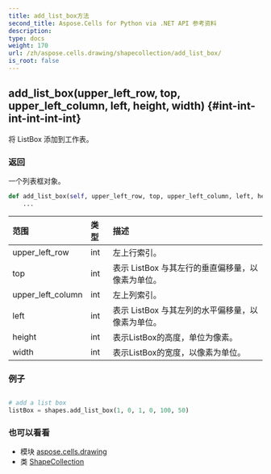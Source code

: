 ```yaml
---
title: add_list_box方法
second_title: Aspose.Cells for Python via .NET API 参考资料
description:
type: docs
weight: 170
url: /zh/aspose.cells.drawing/shapecollection/add_list_box/
is_root: false
---
```

##  add_list_box(upper_left_row, top, upper_left_column, left, height, width) {#int-int-int-int-int-int}
将 ListBox 添加到工作表。


### 返回

一个列表框对象。


```python
def add_list_box(self, upper_left_row, top, upper_left_column, left, height, width):
    ...
```


|范围|类型|描述|
| :- | :- | :- |
| upper_left_row | int |左上行索引。|
| top | int |表示 ListBox 与其左行的垂直偏移量，以像素为单位。|
| upper_left_column | int |左上列索引。|
| left | int |表示 ListBox 与其左列的水平偏移量，以像素为单位。|
| height | int |表示ListBox的高度，单位为像素。|
| width | int |表示ListBox的宽度，以像素为单位。|

### 例子

```python

# add a list box
listBox = shapes.add_list_box(1, 0, 1, 0, 100, 50)

```



### 也可以看看
* 模块 [aspose.cells.drawing](../../)
* 类 [ShapeCollection](/cells/python-net/zh/aspose.cells.drawing/shapecollection)
